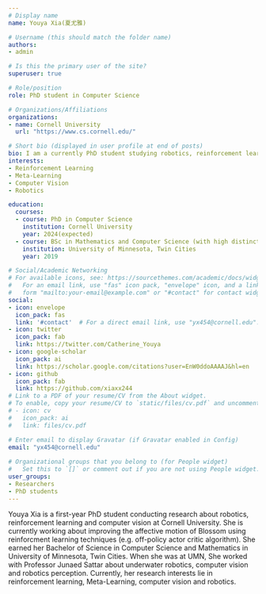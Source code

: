```yaml
---
# Display name
name: Youya Xia(夏尤雅)

# Username (this should match the folder name)
authors:
- admin

# Is this the primary user of the site?
superuser: true

# Role/position
role: PhD student in Computer Science

# Organizations/Affiliations
organizations:
- name: Cornell University
  url: "https://www.cs.cornell.edu/"

# Short bio (displayed in user profile at end of posts)
bio: I am a currently PhD student studying robotics, reinforcement learning and computer vision at Cornell University. I earned my Bachelor of Science in Computer Science and Mathematics in University of Minnesota, Twin Cities. My research interests lie in the development and application of computer vision in robotics, human-robot interaction and reinforcement learning. 
interests:
- Reinforcement Learning
- Meta-Learning
- Computer Vision
- Robotics

education:
  courses:
  - course: PhD in Computer Science
    institution: Cornell University
    year: 2024(expected)
  - course: BSc in Mathematics and Computer Science (with high distinction)
    institution: University of Minnesota, Twin Cities
    year: 2019

# Social/Academic Networking
# For available icons, see: https://sourcethemes.com/academic/docs/widgets/#icons
#   For an email link, use "fas" icon pack, "envelope" icon, and a link in the
#   form "mailto:your-email@example.com" or "#contact" for contact widget.
social:
- icon: envelope
  icon_pack: fas
  link: '#contact'  # For a direct email link, use "yx454@cornell.edu".
- icon: twitter
  icon_pack: fab
  link: https://twitter.com/Catherine_Youya
- icon: google-scholar
  icon_pack: ai
  link: https://scholar.google.com/citations?user=EnW0ddoAAAAJ&hl=en
- icon: github
  icon_pack: fab
  link: https://github.com/xiaxx244
# Link to a PDF of your resume/CV from the About widget.
# To enable, copy your resume/CV to `static/files/cv.pdf` and uncomment the lines below.  
# - icon: cv
#   icon_pack: ai
#   link: files/cv.pdf

# Enter email to display Gravatar (if Gravatar enabled in Config)
email: "yx454@cornell.edu"
  
# Organizational groups that you belong to (for People widget)
#   Set this to `[]` or comment out if you are not using People widget.  
user_groups:
- Researchers
- PhD students
---
```


Youya Xia is a first-year PhD student conducting research about robotics, reinforcement learning and computer vision at Cornell University. She is currently working about improving the affective motion of Blossom using reinforcment learning techniques (e.g. off-policy actor critic algorithm). She earned her Bachelor of Science in Computer Science and Mathematics in University of Minnesota, Twin Cities. When she was at UMN, She worked with Professor Junaed Sattar about underwater robotics, computer vision and robotics perception. Currently, her research interests lie in reinforcement learning, Meta-Learning, computer vision and robotics. 
